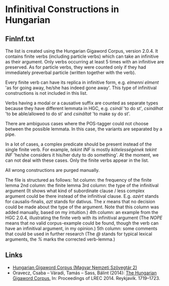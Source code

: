 # Infinitival Constructions in Hungarian
## FinInf.txt

The list is created using the Hungarian Gigaword Corpus, version 2.0.4. It contains finite verbs (including particle verbs) which can take an infinitive as their argument. Only verbs occurring at least 5 times with an infinitive are preserved. As for particle verbs, they were counted only if they had immediately preverbal particle (written together with the verb).

Every finite verb can have its replica in infinitive form, e.g. *elmenni elment* 'as for going away, he/she has indeed gone away'. This type of infinitival constructions is not included in this list.

Verbs having a modal or a causative suffix are counted as separate types because they have different lemmata in HGC, e.g. *csinál* 'to do st', *csinálhat* 'to be able/allowed to do st' and *csináltat* 'to make sy do st'.

There are ambiguous cases where the POS-tagger could not choose between the possible lemmata. In this case, the variants are separated by a pipe.

In a lot of cases, a complex predicate should be present instead of the single finite verb. For example, *tekint INF* is mostly *kötelességének tekint INF* 'he/she considers it his/her duty to do something'. At the moment, we can not deal with these cases. Only the finite verbs appear in the list.

All wrong constructions are purged manually.

The file is structured as follows:
1st column: the frequency of the finite lemma
2nd column: the finite lemma
3rd column: the type of the infinitival argument (It shows what kind of subordinate clause / less complex argument could be there instead of the infinitival clause. E.g. *azért* stands for causalis-finalis, *azt* stands for dativus. The *x* means that no decision could be made about the type of the argument. Note that this column was added manually, based on my intuition.)
4th column: an example from the HGC 2.0.4, illustrating the finite verb with its infinitival argument (The *NOPE* means that no valid corpus-example could be found, though the verb can have an infinitival argument, in my opinion.)
5th column: some comments that could be used in further research (The *@* stands for typical lexical arguments, the *%* marks the corrected verb-lemma.)

## Links

- [Hungarian Gigaword Corpus (Magyar Nemzeti Szövegtár 2)](http://clara.nytud.hu/mnsz2-dev/)
- Oravecz, Csaba – Váradi, Tamás – Sass, Bálint (2014):
[The Hungarian Gigaword Corpus.](http://www.lrec-conf.org/proceedings/lrec2014/pdf/681_Paper.pdf) In: Proceedings of LREC 2014. Reykjavík. 1719–1723.
